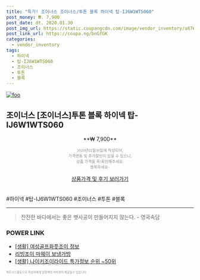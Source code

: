 ```yaml
--- 
title: "특가! 조이너스 조이너스/투톤 블록 하이넥 탑-IJ6W1WTS060" 
post_money: ₩. 7,900 
post_date: dt. 2020.01.30 
post_img_url: https://static.coupangcdn.com/image/vendor_inventory/a876/fa550f54b03909768b40466c76d4bc35fca218055b83d503f70418043b86.jpg 
post_link_url: https://coupa.ng/bnGfGK 
categories: 
  - vendor_inventory 
tags: 
  - 하이넥 
  - 탑-IJ6W1WTS060 
  - 조이너스 
  - 투톤 
  - 블록 
--- 
```

[![foo](https://static.coupangcdn.com/image/vendor_inventory/a876/fa550f54b03909768b40466c76d4bc35fca218055b83d503f70418043b86.jpg)](https://coupa.ng/bnGfGK) 

## 조이너스 [조이너스]투톤 블록 하이넥 탑-IJ6W1WTS060 
<p style="text-align: center;">**₩ 7,900**</p> 
<p style="text-align: center;"><span style="color: #898c8f; font-family: Georgia,Times,serif; font-size: 0.75em;">2020년01월30일에 작성되어, <br>가격변동 및 추가할인이 있을 수 있으니,<br> 상품 가격을 꼭!확인해주세요.<br>행복하세요~</span> 
</p>	 
<div markdown="0" style="text-align: center;"><a href="https://coupa.ng/bnGfGK" class="btn btn--success">상품가격 및 후기 보러가기</a></div> 
<br><br> 
  #하이넥 #탑-IJ6W1WTS060 #조이너스 #투톤 #블록 
<hr> 

> 잔잔한 바다에서는 좋은 뱃사공이 만들어지지 않는다. - 영국속담 


### POWER LINK

* <a href="https://blog.naver.com/santokki14/221767822647" target="_blank"> [생활] 여성골프화풋조이 정보 </a>
* <a href="https://blog.naver.com/santokki14/221785164971" target="_blank">리빙조이 마웨이 보냉가방</a>
* <a href="https://blog.naver.com/sakai111/221777214614" target="_blank"> [생활] 나이키조이라이드 특가정보 순위 ~50위</a>

<span style="color: #898c8f; font-family: Georgia,Times,serif; font-size: 0.55em;">파트너스활동으로 작성자에게 일정액의 커미션이 제공될수 있습니다.</span> 
